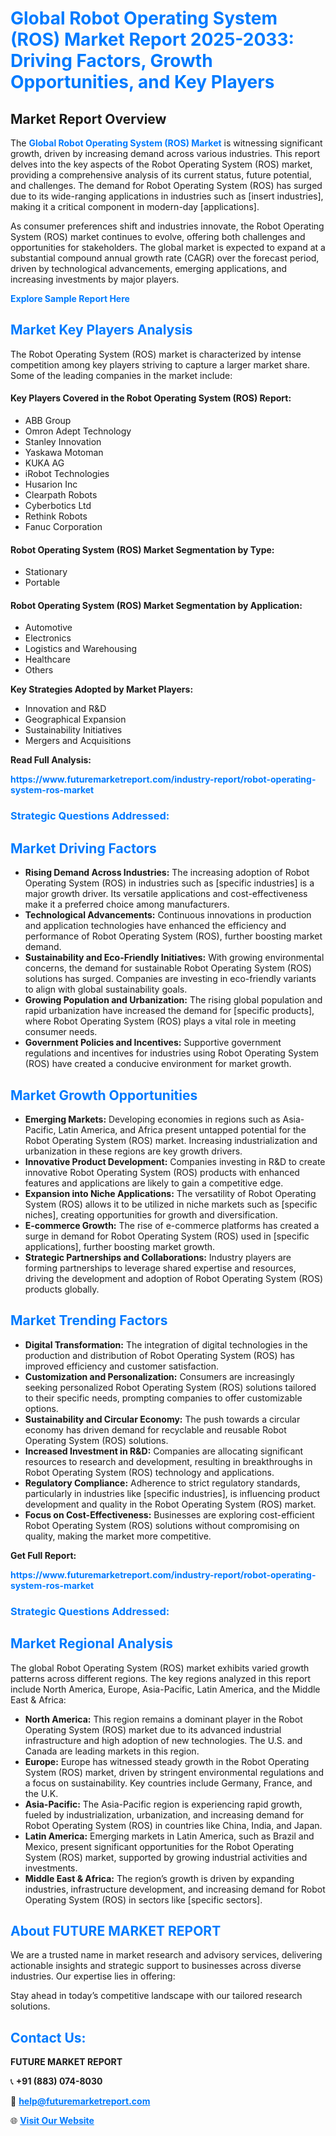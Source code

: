 <h1 style="color: #007BFF;">Global Robot Operating System (ROS) Market Report 2025-2033: Driving Factors, Growth Opportunities, and Key Players</h1>

<section id="overview">
<h2>Market Report Overview</h2>
<p>The <a href="https://www.futuremarketreport.com/industry-report/robot-operating-system-ros-market" style="color: #007BFF; text-decoration: none;"><strong>Global Robot Operating System (ROS) Market</strong></a> is witnessing significant growth, driven by increasing demand across various industries. This report delves into the key aspects of the Robot Operating System (ROS) market, providing a comprehensive analysis of its current status, future potential, and challenges. The demand for Robot Operating System (ROS) has surged due to its wide-ranging applications in industries such as [insert industries], making it a critical component in modern-day [applications].</p>
<p>As consumer preferences shift and industries innovate, the Robot Operating System (ROS) market continues to evolve, offering both challenges and opportunities for stakeholders. The global market is expected to expand at a substantial compound annual growth rate (CAGR) over the forecast period, driven by technological advancements, emerging applications, and increasing investments by major players.</p>
</section>

<section id="overview">
<p><a href="https://www.futuremarketreport.com/request-sample/reportId=57820" style="color: #007BFF; text-decoration: none;"><strong>Explore Sample Report Here</strong></a></p>
</section>

<section id="key-players">
<h2 style="color: #007BFF;">Market Key Players Analysis</h2>
<p>The Robot Operating System (ROS) market is characterized by intense competition among key players striving to capture a larger market share. Some of the leading companies in the market include:</p>
<h4>Key Players Covered in the Robot Operating System (ROS) Report:</h4>
<ul><li>ABB Group</li><li>Omron Adept Technology</li><li>Stanley Innovation</li><li>Yaskawa Motoman</li><li>KUKA AG</li><li>iRobot Technologies</li><li>Husarion Inc</li><li>Clearpath Robots</li><li>Cyberbotics Ltd</li><li>Rethink Robots</li><li>Fanuc Corporation</li></ul>
<h4>Robot Operating System (ROS) Market Segmentation by Type:</h4>
<ul><li>Stationary</li><li>Portable</li></ul>

<h4>Robot Operating System (ROS) Market Segmentation by Application:</h4>
<ul><li>Automotive</li><li>Electronics</li><li>Logistics and Warehousing</li><li>Healthcare</li><li>Others</li></ul>
<p><strong>Key Strategies Adopted by Market Players:</strong></p>
<ul>
<li>Innovation and R&D</li>
<li>Geographical Expansion</li>
<li>Sustainability Initiatives</li>
<li>Mergers and Acquisitions</li>
</ul>
</section>

<section>
<p><strong>Read Full Analysis: </strong></p><a href="https://www.futuremarketreport.com/industry-report/robot-operating-system-ros-market" style="color: #007BFF; text-decoration: none;"><strong>https://www.futuremarketreport.com/industry-report/robot-operating-system-ros-market</strong></a>
<h3 style="color: #007BFF;">Strategic Questions Addressed:</h3>
</section>

<section id="driving-factors">
<h2 style="color: #007BFF;">Market Driving Factors</h2>
<ul>
<li><strong>Rising Demand Across Industries:</strong> The increasing adoption of Robot Operating System (ROS) in industries such as [specific industries] is a major growth driver. Its versatile applications and cost-effectiveness make it a preferred choice among manufacturers.</li>
<li><strong>Technological Advancements:</strong> Continuous innovations in production and application technologies have enhanced the efficiency and performance of Robot Operating System (ROS), further boosting market demand.</li>
<li><strong>Sustainability and Eco-Friendly Initiatives:</strong> With growing environmental concerns, the demand for sustainable Robot Operating System (ROS) solutions has surged. Companies are investing in eco-friendly variants to align with global sustainability goals.</li>
<li><strong>Growing Population and Urbanization:</strong> The rising global population and rapid urbanization have increased the demand for [specific products], where Robot Operating System (ROS) plays a vital role in meeting consumer needs.</li>
<li><strong>Government Policies and Incentives:</strong> Supportive government regulations and incentives for industries using Robot Operating System (ROS) have created a conducive environment for market growth.</li>
</ul>
</section>

<section id="growth-opportunities">
<h2 style="color: #007BFF;">Market Growth Opportunities</h2>
<ul>
<li><strong>Emerging Markets:</strong> Developing economies in regions such as Asia-Pacific, Latin America, and Africa present untapped potential for the Robot Operating System (ROS) market. Increasing industrialization and urbanization in these regions are key growth drivers.</li>
<li><strong>Innovative Product Development:</strong> Companies investing in R&D to create innovative Robot Operating System (ROS) products with enhanced features and applications are likely to gain a competitive edge.</li>
<li><strong>Expansion into Niche Applications:</strong> The versatility of Robot Operating System (ROS) allows it to be utilized in niche markets such as [specific niches], creating opportunities for growth and diversification.</li>
<li><strong>E-commerce Growth:</strong> The rise of e-commerce platforms has created a surge in demand for Robot Operating System (ROS) used in [specific applications], further boosting market growth.</li>
<li><strong>Strategic Partnerships and Collaborations:</strong> Industry players are forming partnerships to leverage shared expertise and resources, driving the development and adoption of Robot Operating System (ROS) products globally.</li>
</ul>
</section>

<section id="trending-factors">
<h2 style="color: #007BFF;">Market Trending Factors</h2>
<ul>
<li><strong>Digital Transformation:</strong> The integration of digital technologies in the production and distribution of Robot Operating System (ROS) has improved efficiency and customer satisfaction.</li>
<li><strong>Customization and Personalization:</strong> Consumers are increasingly seeking personalized Robot Operating System (ROS) solutions tailored to their specific needs, prompting companies to offer customizable options.</li>
<li><strong>Sustainability and Circular Economy:</strong> The push towards a circular economy has driven demand for recyclable and reusable Robot Operating System (ROS) solutions.</li>
<li><strong>Increased Investment in R&D:</strong> Companies are allocating significant resources to research and development, resulting in breakthroughs in Robot Operating System (ROS) technology and applications.</li>
<li><strong>Regulatory Compliance:</strong> Adherence to strict regulatory standards, particularly in industries like [specific industries], is influencing product development and quality in the Robot Operating System (ROS) market.</li>
<li><strong>Focus on Cost-Effectiveness:</strong> Businesses are exploring cost-efficient Robot Operating System (ROS) solutions without compromising on quality, making the market more competitive.</li>
</ul>
</section>

<section>
<p><strong>Get Full Report: </strong></p><a href="https://www.futuremarketreport.com/industry-report/robot-operating-system-ros-market" style="color: #007BFF; text-decoration: none;"><strong>https://www.futuremarketreport.com/industry-report/robot-operating-system-ros-market</strong></a>
<h3 style="color: #007BFF;">Strategic Questions Addressed:</h3>
</section>


<section id="regional-analysis">
<h2 style="color: #007BFF;">Market Regional Analysis</h2>
<p>The global Robot Operating System (ROS) market exhibits varied growth patterns across different regions. The key regions analyzed in this report include North America, Europe, Asia-Pacific, Latin America, and the Middle East & Africa:</p>
<ul>
<li><strong>North America:</strong> This region remains a dominant player in the Robot Operating System (ROS) market due to its advanced industrial infrastructure and high adoption of new technologies. The U.S. and Canada are leading markets in this region.</li>
<li><strong>Europe:</strong> Europe has witnessed steady growth in the Robot Operating System (ROS) market, driven by stringent environmental regulations and a focus on sustainability. Key countries include Germany, France, and the U.K.</li>
<li><strong>Asia-Pacific:</strong> The Asia-Pacific region is experiencing rapid growth, fueled by industrialization, urbanization, and increasing demand for Robot Operating System (ROS) in countries like China, India, and Japan.</li>
<li><strong>Latin America:</strong> Emerging markets in Latin America, such as Brazil and Mexico, present significant opportunities for the Robot Operating System (ROS) market, supported by growing industrial activities and investments.</li>
<li><strong>Middle East & Africa:</strong> The region’s growth is driven by expanding industries, infrastructure development, and increasing demand for Robot Operating System (ROS) in sectors like [specific sectors].</li>
</ul>
</section>

<footer>
<h2 style="color: #007BFF;">About FUTURE MARKET REPORT</h2>
<p>We are a trusted name in market research and advisory services, delivering actionable insights and strategic support to businesses across diverse industries. Our expertise lies in offering:</p>

<p>Stay ahead in today’s competitive landscape with our tailored research solutions.</p>

<h2 style="color: #007BFF;">Contact Us:</h2>
<p><strong>FUTURE MARKET REPORT</strong></p>
<p>📞 <strong>+91 (883) 074-8030</strong></p>
<p>📧 <strong><a href="mailto:help@futuremarketreport.com" style="color: #007BFF;">help@futuremarketreport.com</a></strong></p>
<p>🌐 <strong><a href="https://www.futuremarketreport.com/" style="color: #007BFF;">Visit Our Website</a></strong></p>
</footer>
